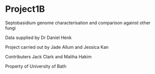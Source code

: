 # Project1B

Septobasidium genome characterisation and comparison against other fungi

Data supplied by Dr Daniel Henk

Project carried out by Jade Allum and Jessica Kan

Contributers Jack Clark and Maliha Hakim

Property of University of Bath
